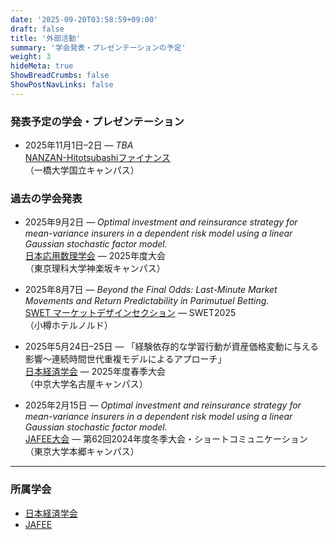 ```yaml
---
date: '2025-09-20T03:58:59+09:00'
draft: false
title: '外部活動'
summary: '学会発表・プレゼンテーションの予定'
weight: 3
hideMeta: true
ShowBreadCrumbs: false
ShowPostNavLinks: false
---
```




### 発表予定の学会・プレゼンテーション
- 2025年11月1日–2日 — *TBA*  
  [NANZAN-Hitotsubashiファイナンス](https://sites.google.com/view/hnfws2025/?pli=1&authuser=1)  
  （一橋大学国立キャンパス）

### 過去の学会発表
- 2025年9月2日 — *Optimal investment and reinsurance strategy for mean-variance insurers in a dependent risk model using a linear Gaussian stochastic factor model.*  
  [日本応用数理学会](https://jsiam.org/jsiam_archive/past_meetings/annual2025/) — 2025年度大会  
  （東京理科大学神楽坂キャンパス）

- 2025年8月7日 — *Beyond the Final Odds: Last-Minute Market Movements and Return Predictability in Parimutuel Betting.*  
  [SWET マーケットデザインセクション](https://sites.google.com/view/swetotaruhokudai/swet2025/%E3%83%9E%E3%83%BC%E3%82%B1%E3%83%83%E3%83%88%E3%83%87%E3%82%B6%E3%82%A4%E3%83%B3) — SWET2025  
  （小樽ホテルノルド）

- 2025年5月24日–25日 — 「経験依存的な学習行動が資産価格変動に与える影響〜連続時間世代重複モデルによるアプローチ」  
  [日本経済学会](https://www.jeaweb.org) — 2025年度春季大会  
  （中京大学名古屋キャンパス）

- 2025年2月15日 — *Optimal investment and reinsurance strategy for mean-variance insurers in a dependent risk model using a linear Gaussian stochastic factor model.*  
  [JAFEE大会](http://www.jafee.gr.jp/01rally/rally-top.html) — 第62回2024年度冬季大会・ショートコミュニケーション  
  （東京大学本郷キャンパス）

---


### 所属学会
- [日本経済学会](https://www.jeaweb.org)
- [JAFEE](http://www.jafee.gr.jp/01rally/rally-top.html)

